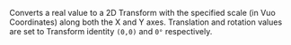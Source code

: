 Converts a real value to a 2D Transform with the specified scale (in Vuo Coordinates) along both the X and Y axes.  Translation and rotation values are set to Transform identity `(0,0)` and `0°` respectively.

